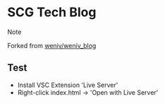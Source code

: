 # SCG Tech Blog

> [!NOTE]
> Forked from [weniv/weniv_blog](https://github.com/weniv/weniv_blog)

## Test
- Install VSC Extension 'Live Server'
- Right-click index.html -> 'Open with Live Server'